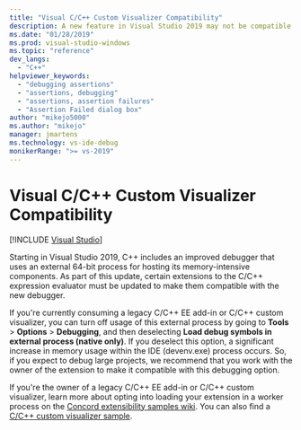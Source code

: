 ```yaml
---
title: "Visual C/C++ Custom Visualizer Compatibility"
description: A new feature in Visual Studio 2019 may not be compatible with legacy C/C++ expression evaluator add-ins and custom visualizers. See this article for details.
ms.date: "01/28/2019"
ms.prod: visual-studio-windows
ms.topic: "reference"
dev_langs:
  - "C++"
helpviewer_keywords:
  - "debugging assertions"
  - "assertions, debugging"
  - "assertions, assertion failures"
  - "Assertion Failed dialog box"
author: "mikejo5000"
ms.author: "mikejo"
manager: jmartens
ms.technology: vs-ide-debug
monikerRange: ">= vs-2019"
---
```

# Visual C/C++ Custom Visualizer Compatibility

 [!INCLUDE [Visual Studio](~/includes/applies-to-version/vs-windows-only.md)]

Starting in Visual Studio 2019, C++ includes an improved debugger that uses an external 64-bit process for hosting its memory-intensive components. As part of this update, certain extensions to the C/C++ expression evaluator must be updated to make them compatible with the new debugger.

If you're currently consuming a legacy C/C++ EE add-in or C/C++ custom visualizer, you can turn off usage of this external process by going to **Tools** > **Options** > **Debugging**, and then deselecting **Load debug symbols in external process (native only)**. If you deselect this option, a significant increase in memory usage within the IDE (devenv.exe) process occurs. So, if you expect to debug large projects, we recommend that you work with the owner of the extension to make it compatible with this debugging option.

If you're the owner of a legacy C/C++ EE add-in or C/C++ custom visualizer, learn more about opting into loading your extension in a worker process on the [Concord extensibility samples wiki](https://github.com/Microsoft/ConcordExtensibilitySamples/wiki/Worker-Process-Remoting). You can also find a [C/C++ custom visualizer sample](https://github.com/Microsoft/ConcordExtensibilitySamples/tree/master/CppCustomVisualizer).
